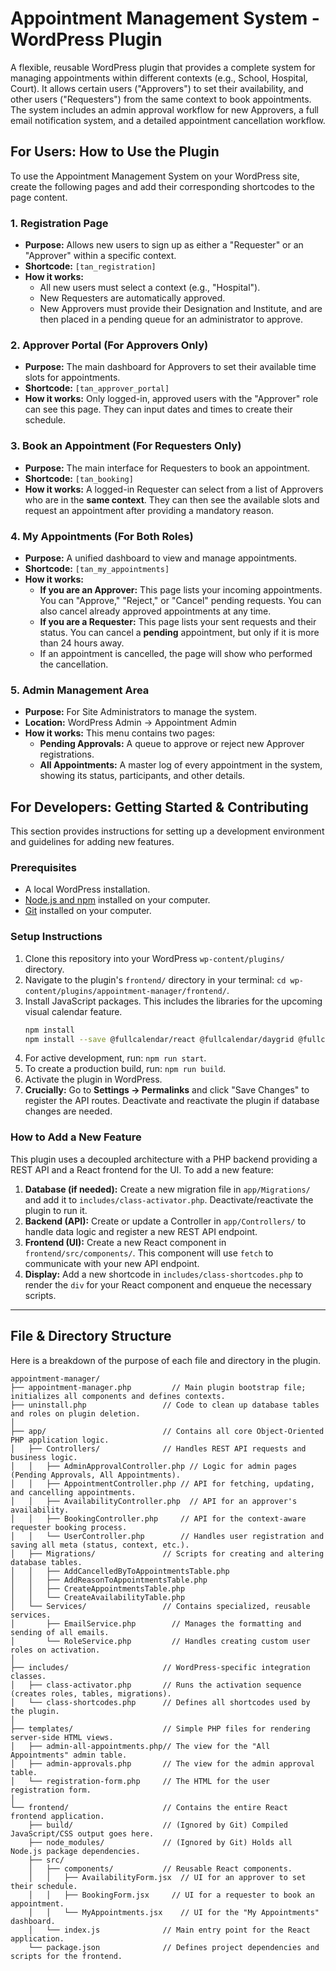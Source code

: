 # Appointment Management System - WordPress Plugin

A flexible, reusable WordPress plugin that provides a complete system for managing appointments within different contexts (e.g., School, Hospital, Court). It allows certain users ("Approvers") to set their availability, and other users ("Requesters") from the same context to book appointments. The system includes an admin approval workflow for new Approvers, a full email notification system, and a detailed appointment cancellation workflow.

## For Users: How to Use the Plugin

To use the Appointment Management System on your WordPress site, create the following pages and add their corresponding shortcodes to the page content.

### 1. Registration Page

- **Purpose:** Allows new users to sign up as either a "Requester" or an "Approver" within a specific context.
- **Shortcode:** `[tan_registration]`
- **How it works:**
  - All new users must select a context (e.g., "Hospital").
  - New Requesters are automatically approved.
  - New Approvers must provide their Designation and Institute, and are then placed in a pending queue for an administrator to approve.

### 2. Approver Portal (For Approvers Only)

- **Purpose:** The main dashboard for Approvers to set their available time slots for appointments.
- **Shortcode:** `[tan_approver_portal]`
- **How it works:** Only logged-in, approved users with the "Approver" role can see this page. They can input dates and times to create their schedule.

### 3. Book an Appointment (For Requesters Only)

- **Purpose:** The main interface for Requesters to book an appointment.
- **Shortcode:** `[tan_booking]`
- **How it works:** A logged-in Requester can select from a list of Approvers who are in the **same context**. They can then see the available slots and request an appointment after providing a mandatory reason.

### 4. My Appointments (For Both Roles)

- **Purpose:** A unified dashboard to view and manage appointments.
- **Shortcode:** `[tan_my_appointments]`
- **How it works:**
  - **If you are an Approver:** This page lists your incoming appointments. You can "Approve," "Reject," or "Cancel" pending requests. You can also cancel already approved appointments at any time.
  - **If you are a Requester:** This page lists your sent requests and their status. You can cancel a **pending** appointment, but only if it is more than 24 hours away.
  - If an appointment is cancelled, the page will show who performed the cancellation.

### 5. Admin Management Area

- **Purpose:** For Site Administrators to manage the system.
- **Location:** WordPress Admin -> Appointment Admin
- **How it works:** This menu contains two pages:
  - **Pending Approvals:** A queue to approve or reject new Approver registrations.
  - **All Appointments:** A master log of every appointment in the system, showing its status, participants, and other details.

## For Developers: Getting Started & Contributing

This section provides instructions for setting up a development environment and guidelines for adding new features.

### Prerequisites

- A local WordPress installation.
- [Node.js and npm](https://nodejs.org/en/) installed on your computer.
- [Git](https://git-scm.com/downloads) installed on your computer.

### Setup Instructions

1.  Clone this repository into your WordPress `wp-content/plugins/` directory.
2.  Navigate to the plugin's `frontend/` directory in your terminal: `cd wp-content/plugins/appointment-manager/frontend/`.
3.  Install JavaScript packages. This includes the libraries for the upcoming visual calendar feature.
    ```bash
    npm install
    npm install --save @fullcalendar/react @fullcalendar/daygrid @fullcalendar/timegrid @fullcalendar/interaction
    ```
4.  For active development, run: `npm run start`.
5.  To create a production build, run: `npm run build`.
6.  Activate the plugin in WordPress.
7.  **Crucially:** Go to **Settings -> Permalinks** and click "Save Changes" to register the API routes. Deactivate and reactivate the plugin if database changes are needed.

### How to Add a New Feature

This plugin uses a decoupled architecture with a PHP backend providing a REST API and a React frontend for the UI. To add a new feature:

1.  **Database (if needed):** Create a new migration file in `app/Migrations/` and add it to `includes/class-activator.php`. Deactivate/reactivate the plugin to run it.
2.  **Backend (API):** Create or update a Controller in `app/Controllers/` to handle data logic and register a new REST API endpoint.
3.  **Frontend (UI):** Create a new React component in `frontend/src/components/`. This component will use `fetch` to communicate with your new API endpoint.
4.  **Display:** Add a new shortcode in `includes/class-shortcodes.php` to render the `div` for your React component and enqueue the necessary scripts.

---

## File & Directory Structure

Here is a breakdown of the purpose of each file and directory in the plugin.

```
appointment-manager/
├── appointment-manager.php         // Main plugin bootstrap file; initializes all components and defines contexts.
├── uninstall.php                 // Code to clean up database tables and roles on plugin deletion.
│
├── app/                          // Contains all core Object-Oriented PHP application logic.
│   ├── Controllers/              // Handles REST API requests and business logic.
│   │   ├── AdminApprovalController.php // Logic for admin pages (Pending Approvals, All Appointments).
│   │   ├── AppointmentController.php // API for fetching, updating, and cancelling appointments.
│   │   ├── AvailabilityController.php  // API for an approver's availability.
│   │   ├── BookingController.php     // API for the context-aware requester booking process.
│   │   └── UserController.php        // Handles user registration and saving all meta (status, context, etc.).
│   ├── Migrations/               // Scripts for creating and altering database tables.
│   │   ├── AddCancelledByToAppointmentsTable.php
│   │   ├── AddReasonToAppointmentsTable.php
│   │   ├── CreateAppointmentsTable.php
│   │   └── CreateAvailabilityTable.php
│   └── Services/                 // Contains specialized, reusable services.
│       ├── EmailService.php        // Manages the formatting and sending of all emails.
│       └── RoleService.php         // Handles creating custom user roles on activation.
│
├── includes/                     // WordPress-specific integration classes.
│   ├── class-activator.php       // Runs the activation sequence (creates roles, tables, migrations).
│   └── class-shortcodes.php      // Defines all shortcodes used by the plugin.
│
├── templates/                    // Simple PHP files for rendering server-side HTML views.
│   ├── admin-all-appointments.php// The view for the "All Appointments" admin table.
│   ├── admin-approvals.php       // The view for the admin approval table.
│   └── registration-form.php     // The HTML for the user registration form.
│
└── frontend/                     // Contains the entire React frontend application.
    ├── build/                    // (Ignored by Git) Compiled JavaScript/CSS output goes here.
    ├── node_modules/             // (Ignored by Git) Holds all Node.js package dependencies.
    ├── src/
    │   ├── components/           // Reusable React components.
    │   │   ├── AvailabilityForm.jsx  // UI for an approver to set their schedule.
    │   │   ├── BookingForm.jsx     // UI for a requester to book an appointment.
    │   │   └── MyAppointments.jsx    // UI for the "My Appointments" dashboard.
    │   └── index.js              // Main entry point for the React application.
    └── package.json              // Defines project dependencies and scripts for the frontend.
```
